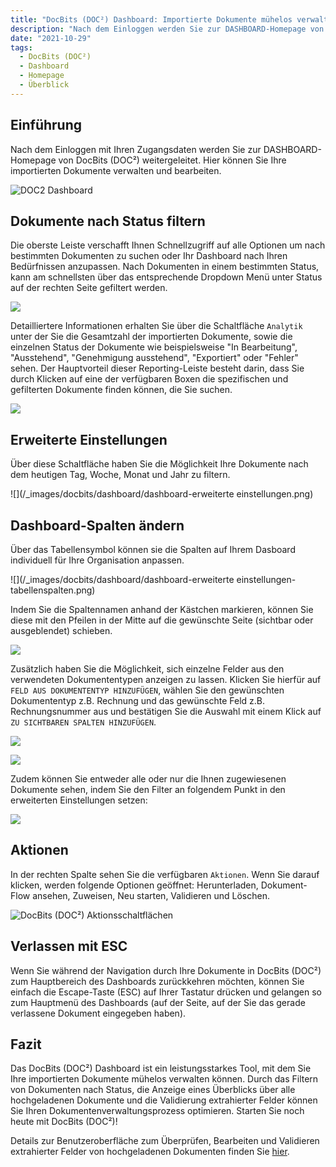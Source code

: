 ```yaml
---
title: "DocBits (DOC²) Dashboard: Importierte Dokumente mühelos verwalten"
description: "Nach dem Einloggen werden Sie zur DASHBOARD-Homepage von DocBits (DOC²) weitergeleitet. Hier können Sie Ihre importierten Dokumente verwalten und bearbeiten. Erfahren Sie hier, wie Sie das Dashboard nutzen können."
date: "2021-10-29"
tags:
  - DocBits (DOC²)
  - Dashboard
  - Homepage
  - Überblick
---
```



## **Einführung**

Nach dem Einloggen mit Ihren Zugangsdaten werden Sie zur DASHBOARD-Homepage von DocBits (DOC²) weitergeleitet. Hier können Sie Ihre importierten Dokumente verwalten und bearbeiten.

![DOC2 Dashboard](/_images/docbits/dashboard/dashboard.png)


## **Dokumente nach Status filtern**

Die oberste Leiste verschafft Ihnen Schnellzugriff auf alle Optionen um nach bestimmten Dokumenten zu suchen oder Ihr Dashboard nach Ihren Bedürfnissen anzupassen. Nach Dokumenten in einem bestimmten Status, kann am schnellsten über das entsprechende Dropdown Menü unter Status auf der rechten Seite gefiltert werden.

![](/_images/docbits/dashboard/dashboard-status.png)


Detailliertere Informationen erhalten Sie über die Schaltfläche `Analytik` unter der Sie die Gesamtzahl der importierten Dokumente, sowie die einzelnen Status der Dokumente wie beispielsweise "In Bearbeitung", "Ausstehend", "Genehmigung ausstehend", "Exportiert" oder "Fehler" sehen. Der Hauptvorteil dieser Reporting-Leiste besteht darin, dass Sie durch Klicken auf eine der verfügbaren Boxen die spezifischen und gefilterten Dokumente finden können, die Sie suchen.

![](/_images/docbits/dashboard/dashboard-analytik.png)

## **Erweiterte Einstellungen**

Über diese Schaltfläche haben Sie die Möglichkeit Ihre Dokumente nach dem heutigen Tag, Woche, Monat und Jahr zu filtern.

![](/_images/docbits/dashboard/dashboard-erweiterte einstellungen.png)

## **Dashboard-Spalten ändern**

Über das Tabellensymbol können sie die Spalten auf Ihrem Dasboard individuell für Ihre Organisation anpassen.

![](/_images/docbits/dashboard/dashboard-erweiterte einstellungen-tabellenspalten.png)

Indem Sie die Spaltennamen anhand der Kästchen markieren, können Sie diese mit den Pfeilen in der Mitte auf die gewünschte Seite (sichtbar oder ausgeblendet) schieben.

![](/_images/docbits/dashboard/dashboard-spalten-einstellungen.png)

Zusätzlich haben Sie die Möglichkeit, sich einzelne Felder aus den verwendeten Dokumententypen anzeigen zu lassen. Klicken Sie hierfür auf `FELD AUS DOKUMENTENTYP HINZUFÜGEN`, wählen Sie den gewünschten Dokumententyp z.B. Rechnung und das gewünschte Feld z.B. Rechnungsnummer aus und bestätigen Sie die Auswahl mit einem Klick auf `ZU SICHTBAREN SPALTEN HINZUFÜGEN`.

![](/_images/docbits/dashboard/dashboard-spalten-einstellungen-feld-aus-dokumententyp.png)

![](/_images/docbits/dashboard/dashboard-rechnungsnummer.png)


Zudem können Sie entweder alle oder nur die Ihnen zugewiesenen Dokumente sehen, indem Sie den Filter an folgendem Punkt in den erweiterten Einstellungen setzen:

![](/_images/docbits/dashboard/dashboard-zugewiesen-an.png)


## **Aktionen**

In der rechten Spalte sehen Sie die verfügbaren `Aktionen`. Wenn Sie darauf klicken, werden folgende Optionen geöffnet: Herunterladen, Dokument-Flow ansehen, Zuweisen, Neu starten, Validieren und Löschen.

![DocBits (DOC²) Aktionsschaltflächen](/_images/docbits/dashboard/dashboard-aktionen_dokument.gif)

## **Verlassen mit ESC**

Wenn Sie während der Navigation durch Ihre Dokumente in DocBits (DOC²) zum Hauptbereich des Dashboards zurückkehren möchten, können Sie einfach die Escape-Taste (ESC) auf Ihrer Tastatur drücken und gelangen so zum Hauptmenü des Dashboards (auf der Seite, auf der Sie das gerade verlassene Dokument eingegeben haben).

## **Fazit**

Das DocBits (DOC²) Dashboard ist ein leistungsstarkes Tool, mit dem Sie Ihre importierten Dokumente mühelos verwalten können. Durch das Filtern von Dokumenten nach Status, die Anzeige eines Überblicks über alle hochgeladenen Dokumente und die Validierung extrahierter Felder können Sie Ihren Dokumentenverwaltungsprozess optimieren. Starten Sie noch heute mit DocBits (DOC²)!

Details zur Benutzeroberfläche zum Überprüfen, Bearbeiten und Validieren extrahierter Felder von hochgeladenen Dokumenten finden Sie [hier](/docbits/document-validation/).

